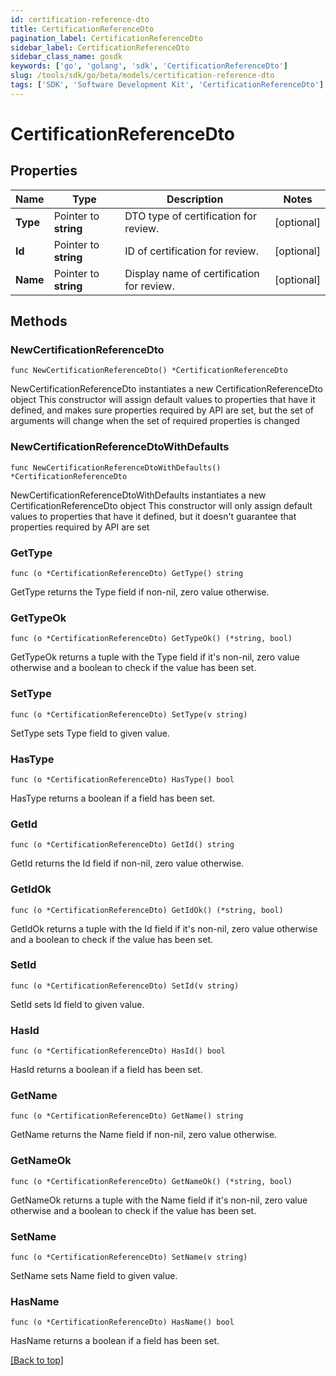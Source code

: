 ```yaml
---
id: certification-reference-dto
title: CertificationReferenceDto
pagination_label: CertificationReferenceDto
sidebar_label: CertificationReferenceDto
sidebar_class_name: gosdk
keywords: ['go', 'golang', 'sdk', 'CertificationReferenceDto'] 
slug: /tools/sdk/go/beta/models/certification-reference-dto
tags: ['SDK', 'Software Development Kit', 'CertificationReferenceDto']
---
```


# CertificationReferenceDto

## Properties

Name | Type | Description | Notes
------------ | ------------- | ------------- | -------------
**Type** |  Pointer to **string** | DTO type of certification for review. | [optional] 
**Id** |  Pointer to **string** | ID of certification for review. | [optional] 
**Name** |  Pointer to **string** | Display name of certification for review. | [optional] 

## Methods

### NewCertificationReferenceDto

`func NewCertificationReferenceDto() *CertificationReferenceDto`

NewCertificationReferenceDto instantiates a new CertificationReferenceDto object
This constructor will assign default values to properties that have it defined,
and makes sure properties required by API are set, but the set of arguments
will change when the set of required properties is changed

### NewCertificationReferenceDtoWithDefaults

`func NewCertificationReferenceDtoWithDefaults() *CertificationReferenceDto`

NewCertificationReferenceDtoWithDefaults instantiates a new CertificationReferenceDto object
This constructor will only assign default values to properties that have it defined,
but it doesn't guarantee that properties required by API are set

### GetType

`func (o *CertificationReferenceDto) GetType() string`

GetType returns the Type field if non-nil, zero value otherwise.

### GetTypeOk

`func (o *CertificationReferenceDto) GetTypeOk() (*string, bool)`

GetTypeOk returns a tuple with the Type field if it's non-nil, zero value otherwise
and a boolean to check if the value has been set.

### SetType

`func (o *CertificationReferenceDto) SetType(v string)`

SetType sets Type field to given value.

### HasType

`func (o *CertificationReferenceDto) HasType() bool`

HasType returns a boolean if a field has been set.

### GetId

`func (o *CertificationReferenceDto) GetId() string`

GetId returns the Id field if non-nil, zero value otherwise.

### GetIdOk

`func (o *CertificationReferenceDto) GetIdOk() (*string, bool)`

GetIdOk returns a tuple with the Id field if it's non-nil, zero value otherwise
and a boolean to check if the value has been set.

### SetId

`func (o *CertificationReferenceDto) SetId(v string)`

SetId sets Id field to given value.

### HasId

`func (o *CertificationReferenceDto) HasId() bool`

HasId returns a boolean if a field has been set.

### GetName

`func (o *CertificationReferenceDto) GetName() string`

GetName returns the Name field if non-nil, zero value otherwise.

### GetNameOk

`func (o *CertificationReferenceDto) GetNameOk() (*string, bool)`

GetNameOk returns a tuple with the Name field if it's non-nil, zero value otherwise
and a boolean to check if the value has been set.

### SetName

`func (o *CertificationReferenceDto) SetName(v string)`

SetName sets Name field to given value.

### HasName

`func (o *CertificationReferenceDto) HasName() bool`

HasName returns a boolean if a field has been set.


[[Back to top]](#) 


